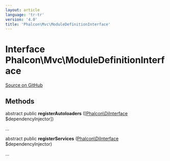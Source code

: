 ```yaml
---
layout: article
language: 'tr-tr'
version: '4.0'
title: 'Phalcon\Mvc\ModuleDefinitionInterface'
---
```


# Interface **Phalcon\Mvc\ModuleDefinitionInterface**

<a href="https://github.com/phalcon/cphalcon/tree/v4.0.0/phalcon/mvc/moduledefinitioninterface.zep" class="btn btn-default btn-sm">Source on GitHub</a>

## Methods

abstract public **registerAutoloaders** ([[Phalcon\DiInterface](api/Phalcon_DiInterface) $dependencyInjector])

...

abstract public **registerServices** ([Phalcon\DiInterface](api/Phalcon_DiInterface) $dependencyInjector)

...